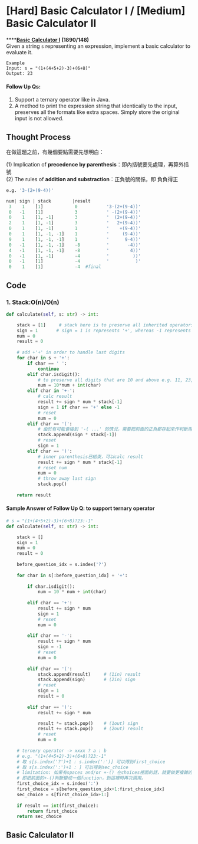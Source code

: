 # \[Hard\] Basic Calculator I / \[Medium\] Basic Calculator II

\*\*\*\*[**Basic Calculator I**](https://leetcode.com/problems/basic-calculator/) **\(1890/148\)**  
Given a string `s` representing an expression, implement a basic calculator to evaluate it.

```text
Example 
Input: s = "(1+(4+5+2)-3)+(6+8)"
Output: 23
```

#### Follow Up Qs:

1. Support a ternary operator like in Java.
2. A method to print the expression string that identically to the input, preserves all the formats like extra spaces. Simply store the original input is not allowed.

## Thought Process

在做這題之前，有幾個要點需要先想明白：

\(1\) Implication of **precedence by parenthesis**：即內括號要先處理，再算外括號  
\(2\) The rules of **addition and substraction**：正負號的關係，即 負負得正

```python
e.g. '3-(2+(9-4))'

num| sign | stack        |result
 3    1    [1]            0           '3-(2+(9-4))'
 0   -1    [1]            3           ' -(2+(9-4))'
 0    1    [1, -1]        3           '  (2+(9-4))'
 2    1    [1, -1]        3           '   2+(9-4))'
 0    1    [1, -1]        1           '    +(9-4))'
 0    1    [1, -1, -1]    1           '     (9-4))'
 9    1    [1, -1, -1]    1           '      9-4))'
 0   -1    [1, -1, -1]    -8          '       -4))'
 4   -1    [1, -1, -1]    -8          '        4))'
 0   -1    [1, -1]        -4          '         ))'
 0   -1    [1]            -4          '          )'
 0    1    [1]            -4  #final  
```

## Code

### 1. Stack:O\(n\)/O\(n\)

```python
def calculate(self, s: str) -> int:

    stack = [1]     # stack here is to preserve all inherited operators. e.g.-- -> + 
    sign = 1       # sign = 1 is represents '+', whereas -1 represents '-' 
    num = 0
    result = 0
    
    # add +'+' in order to handle last digits 
    for char in s + '+':
        if char == ' ':
            continue
        elif char.isdigit():
            # to preserve all digits that are 10 and above e.g. 11, 23, 545 ...
            num = 10*num + int(char)
        elif char in '+-':
            # calc result
            result += sign * num * stack[-1]
            sign = 1 if char == '+' else -1
            # reset
            num = 0
        elif char == '(':
            # 由於有可能會碰到 '-( ...' 的情況，需要把前面的正負都存起來作判斷用
            stack.append(sign * stack[-1])
            # reset
            sign = 1
        elif char == ')':
            # inner parenthesis已結束，可以calc result 
            result += sign * num * stack[-1]
            # reset num
            num = 0
            # throw away last sign
            stack.pop()
            
    return result
```

#### Sample Answer of Follow Up Q: to support ternary operator 

```python
# s = "(1+(4+5+2)-3)+(6+8)?23:-1"
def calculate(self, s: str) -> int:

    stack = []
    sign = 1
    num = 0
    result = 0     
    
    before_question_idx = s.index('?')
    
    for char in s[:before_question_idx] + '+':
        
        if char.isdigit():
            num = 10 * num + int(char)
            
        elif char == '+':
            result += sign * num
            sign = 1
            # reset
            num = 0
            
        elif char == '-':
            result += sign * num 
            sign = -1
            # reset
            num = 0
        
        elif char == '(':
            stack.append(result)     # (1in) result
            stack.append(sign)       # (2in) sign
            # reset
            sign = 1
            result = 0
            
        elif char == ')':
            result += sign * num

            result *= stack.pop()    # (1out) sign
            result += stack.pop()    # (2out) result
            # reset 
            num = 0    
    
    # ternery operator -> xxxx ? a : b       
    # e.g. "(1+(4+5+2)-3)+(6+8)?23:-1"
    # 取 s[s.index('?')+1 : s.index(':')] 可以得到first_choice
    # 取 s[s.index(':')+1 : ] 可以得到sec_choice
    # limitation: 如果有spaces and/or +-() 在choices裡面的話，就要做更複雜的判斷。
    # 即把前面的+-()判斷變成一個function，到這裡時再次調用。
    first_choice_idx = s.index(':')
    first_choice = s[before_question_idx+1:first_choice_idx]
    sec_choice = s[first_choice_idx+1:]
    
    if result == int(first_choice):
        return first_choice
    return sec_choice
```

## Basic Calculator II




